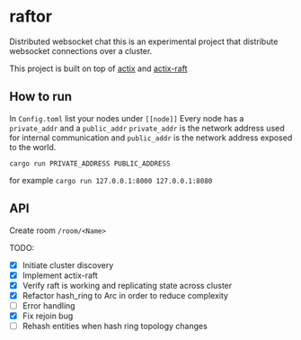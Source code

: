 # raftor

Distributed websocket chat
this is an experimental project that distribute websocket connections
over a cluster.

This project is built on top of
[actix](https://github.com/actix/actix) and
[actix-raft](https://github.com/railgun-rs/actix-raft)

## How to run

In `Config.toml` list your nodes under `[[node]]`
Every node has a `private_addr` and a `public_addr`
`private_addr` is the network address used for internal communication
and `public_addr` is the network address exposed to the world.

`cargo run PRIVATE_ADDRESS PUBLIC_ADDRESS`

for example
`cargo run 127.0.0.1:8000 127.0.0.1:8080`

## API

Create room
`/room/<Name>`



TODO:

- [X] Initiate cluster discovery
- [X] Implement actix-raft
- [X] Verify raft is working and replicating state across cluster
- [X] Refactor hash_ring to Arc in order to reduce complexity
- [ ] Error handling
- [X] Fix rejoin bug
- [ ] Rehash entities when hash ring topology changes
